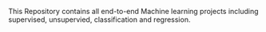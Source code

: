 This Repository contains all end-to-end Machine learning projects including supervised, unsupervied, classification and regression.
